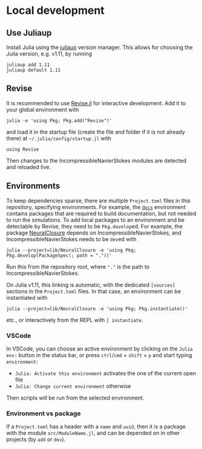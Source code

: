# Local development

## Use Juliaup

Install Julia using the [juliaup](https://julialang.org/downloads/) version manager.
This allows for choosing the Julia version, e.g. v1.11, by running

```
juliaup add 1.11
juliaup default 1.11
```

## Revise

It is recommended to use [Revise.jl](https://github.com/timholy/Revise.jl) for interactive development.
Add it to your global environment with

```
julia -e 'using Pkg; Pkg.add("Revise")'
```

and load it in the startup file (create the file and folder if it is not already there)
at `~/.julia/config/startup.jl` with

```
using Revise
```

Then changes to the IncompressibleNavierStokes modules are detected and reloaded live.

## Environments

To keep dependencies sparse, there are multiple `Project.toml` files in this
repository, specifying environments. For example, the
[`docs`](https://github.com/agdestein/IncompressibleNavierStokes.jl/blob/main/docs/Project.toml)
environment contains packages that are required to build documentation, but not
needed to run the simulations.
To add local packages to an environment and be detectable by Revise, they need
to be `Pkg.develop`ed.  For example, the package
[NeuralClosure](https://github.com/agdestein/IncompressibleNavierStokes.jl/blob/main/lib/NeuralClosure/Project.toml)
depends on IncompressibleNavierStokes, and IncompressibleNavierStokes needs to be `dev`ed with

```
julia --project=lib/NeuralClosure -e 'using Pkg; Pkg.develop(PackageSpec(; path = "."))'
```

Run this from the repository root, where `"."` is the path to IncompressibleNavierStokes.

On Julia v1.11, this linking is automatic, with the dedicated `[sources]`
sections in the `Project.toml` files. In that case, an environment can be
instantiated with

```
julia --project=lib/NeuralClosure -e 'using Pkg; Pkg.instantiate()'
```

etc., or interactively from the REPL with `] instantiate`.

### VSCode

In VSCode, you can choose an active environment by clicking on the `Julia env:` button in the status bar,
or press `ctrl`/`cmd` + `shift` + `p` and start typing `environment`:

- `Julia: Activate this environment` activates the one of the current open file
- `Julia: Change current environment` otherwise

Then scripts will be run from the selected environment.

### Environment vs package

If a `Project.toml` has a header with a `name` and `uuid`, then it is a package
with the module `src/ModuleName.jl`, and can be depended on in other projects
(by `add` or `dev`).
